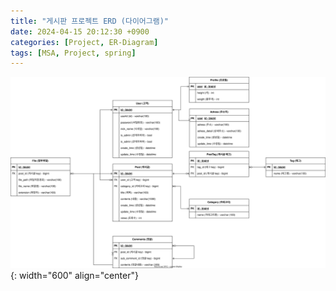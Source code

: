 ```yaml
---
title: "게시판 프로젝트 ERD (다이어그램)"
date: 2024-04-15 20:12:30 +0900
categories: [Project, ER-Diagram]
tags: [MSA, Project, spring]
---
```


![board-erd.drawio.svg](/assets/img/post_img/project/development/board-erd.drawio.svg){: width="600" align="center"}
